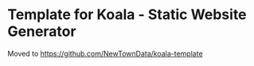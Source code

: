 # Template for Koala - Static Website Generator

Moved to https://github.com/NewTownData/koala-template
